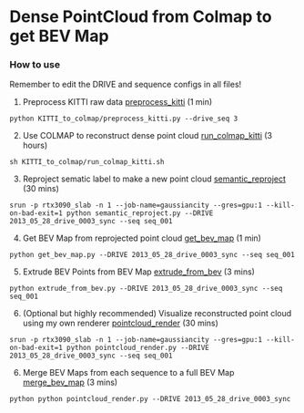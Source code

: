# Dense PointCloud from Colmap to get BEV Map

### How to use
Remember to edit the DRIVE and sequence configs in all files!
1. Preprocess KITTI raw data [preprocess_kitti](KITTI_to_colmap/preprocess_kitti.py) (1 min)
```
python KITTI_to_colmap/preprocess_kitti.py --drive_seq 3
```
2. Use COLMAP to reconstruct dense point cloud [run_colmap_kitti](KITTI_to_colmap/run_colmap_kitti.sh) (3 hours)
```
sh KITTI_to_colmap/run_colmap_kitti.sh
```
3. Reproject sematic label to make a new point cloud [semantic_reproject](semantic_reproject.py) (30 mins)
```
srun -p rtx3090_slab -n 1 --job-name=gaussiancity --gres=gpu:1 --kill-on-bad-exit=1 python semantic_reproject.py --DRIVE 2013_05_28_drive_0003_sync --seq seq_001
```
4. Get BEV Map from reprojected point cloud [get_bev_map](get_bev_map.py) (1 min)
```
python get_bev_map.py --DRIVE 2013_05_28_drive_0003_sync --seq seq_001
```
5. Extrude BEV Points from BEV Map [extrude_from_bev](extrude_from_bev.py) (3 mins)
```
python extrude_from_bev.py --DRIVE 2013_05_28_drive_0003_sync --seq seq_001
```
6. (Optional but highly recommended) Visualize reconstructed point cloud using my own renderer [pointcloud_render](pointcloud_render.py) (30 mins)
```
srun -p rtx3090_slab -n 1 --job-name=gaussiancity --gres=gpu:1 --kill-on-bad-exit=1 python pointcloud_render.py --DRIVE 2013_05_28_drive_0003_sync --seq seq_001
```
6. Merge BEV Maps from each sequence to a full BEV Map [merge_bev_map](merge_bev_map.py) (3 mins)
```
python python pointcloud_render.py --DRIVE 2013_05_28_drive_0003_sync
```